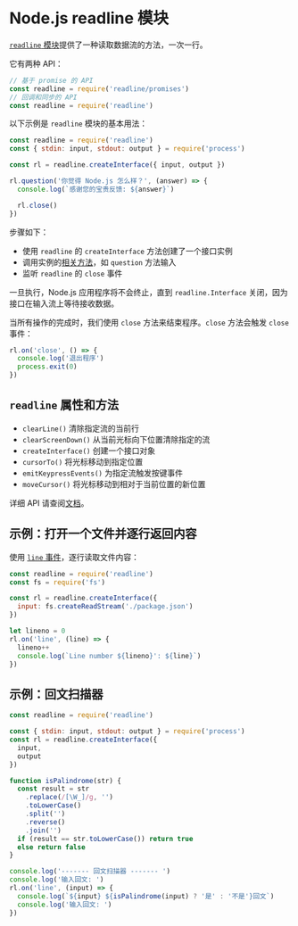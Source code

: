 # Node.js readline 模块

[`readline` 模块](https://nodejs.org/api/readline.html#readline)提供了一种读取数据流的方法，一次一行。

它有两种 API：

```js
// 基于 promise 的 API
const readline = require('readline/promises')
// 回调和同步的 API
const readline = require('readline')
```

以下示例是 `readline` 模块的基本用法：

```js
const readline = require('readline')
const { stdin: input, stdout: output } = require('process')

const rl = readline.createInterface({ input, output })

rl.question('你觉得 Node.js 怎么样？', (answer) => {
  console.log(`感谢您的宝贵反馈: ${answer}`)

  rl.close()
})
```

步骤如下：

- 使用 `readline` 的 `createInterface` 方法创建了一个接口实例
- 调用实例的[相关方法](https://nodejs.org/api/readline.html#class-interfaceconstructor)，如 `question` 方法输入
- 监听 `readline` 的 `close` 事件

一旦执行，Node.js 应用程序将不会终止，直到 `readline.Interface` 关闭，因为接口在输入流上等待接收数据。

当所有操作的完成时，我们使用 `close` 方法来结束程序。`close` 方法会触发 `close` 事件：

```js
rl.on('close', () => {
  console.log('退出程序')
  process.exit(0)
})
```

## `readline` 属性和方法

- `clearLine()` 清除指定流的当前行
- `clearScreenDown()` 从当前光标向下位置清除指定的流
- `createInterface()` 创建一个接口对象
- `cursorTo()` 将光标移动到指定位置
- `emitKeypressEvents()` 为指定流触发按键事件
- `moveCursor()` 将光标移动到相对于当前位置的新位置

详细 API 请查阅[文档](https://nodejs.org/api/readline.html#readline)。

## 示例：打开一个文件并逐行返回内容

使用 [`line` 事件](https://nodejs.org/api/readline.html#event-line)，逐行读取文件内容：

```js
const readline = require('readline')
const fs = require('fs')

const rl = readline.createInterface({
  input: fs.createReadStream('./package.json')
})

let lineno = 0
rl.on('line', (line) => {
  lineno++
  console.log(`Line number ${lineno}': ${line}`)
})
```

## 示例：回文扫描器

```js
const readline = require('readline')

const { stdin: input, stdout: output } = require('process')
const rl = readline.createInterface({
  input,
  output
})

function isPalindrome(str) {
  const result = str
    .replace(/[\W_]/g, '')
    .toLowerCase()
    .split('')
    .reverse()
    .join('')
  if (result == str.toLowerCase()) return true
  else return false
}

console.log('------- 回文扫描器 ------- ')
console.log('输入回文: ')
rl.on('line', (input) => {
  console.log(`${input} ${isPalindrome(input) ? '是' : '不是'}回文`)
  console.log('输入回文: ')
})
```
